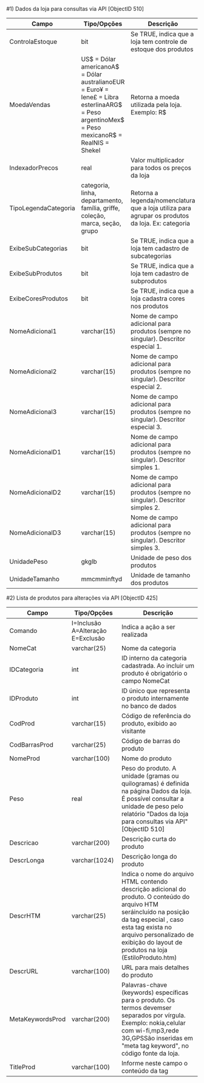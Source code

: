 #1) Dados da loja para consultas via API [ObjectID 510]

| Campo                | Tipo/Opções                                                                                                                                    | Descrição                                                                                         |
|----------------------|------------------------------------------------------------------------------------------------------------------------------------------------|---------------------------------------------------------------------------------------------------|
| ControlaEstoque      | bit                                                                                                                                            | Se TRUE, indica que a loja tem controle de estoque dos produtos                                   |
| MoedaVendas          | US$ = Dólar americanoA$ = Dólar australianoEUR = Euro¥ = Iene£ = Libra esterlinaARG$ = Peso argentinoMex$ = Peso mexicanoR$ = RealNIS = Shekel | Retorna a moeda utilizada pela loja. Exemplo: R$                                                  |
| IndexadorPrecos      | real                                                                                                                                           | Valor multiplicador para todos os preços da loja                                                  |
| TipoLegendaCategoria | categoria, linha, departamento, família, griffe, coleção, marca, seção, grupo                                                                                  | Retorna a legenda/nomenclatura que a loja utiliza para agrupar os produtos da loja. Ex: categoria |
| ExibeSubCategorias   | bit                                                                                                                                            | Se TRUE, indica que a loja tem cadastro de subcategorias                                          |
| ExibeSubProdutos     | bit                                                                                                                                            | Se TRUE, indica que a loja tem cadastro de subprodutos                                            |
| ExibeCoresProdutos   | bit                                                                                                                                            | Se TRUE, indica que a loja cadastra cores nos produtos                                            |
| NomeAdicional1       | varchar(15)                                                                                                                                    | Nome de campo adicional para produtos (sempre no singular). Descritor especial 1.                 |
| NomeAdicional2       | varchar(15)                                                                                                                                    | Nome de campo adicional para produtos (sempre no singular). Descritor especial 2.                 |
| NomeAdicional3       | varchar(15)                                                                                                                                    | Nome de campo adicional para produtos (sempre no singular). Descritor especial 3.                 |
| NomeAdicionalD1      | varchar(15)                                                                                                                                    | Nome de campo adicional para produtos (sempre no singular). Descritor simples 1.                  |
| NomeAdicionalD2      | varchar(15)                                                                                                                                    | Nome de campo adicional para produtos (sempre no singular). Descritor simples 2.                  |
| NomeAdicionalD3      | varchar(15)                                                                                                                                    | Nome de campo adicional para produtos (sempre no singular). Descritor simples 3.                  |
| UnidadePeso          | gkglb                                                                                                                                          | Unidade de peso dos produtos                                                                      |
| UnidadeTamanho       | mmcmminftyd                                                                                                                                    | Unidade de tamanho dos produtos                                                                   |


#2) Lista de produtos para alterações via API [ObjectID 425]

Campo | Tipo/Opções | Descrição
------------ | ------------- |------------ 
Comando | I=Inclusão A=Alteração E=Exclusão | Indica a ação a ser realizada
NomeCat | varchar(25) | Nome da categoria
IDCategoria | int | ID interno da categoria cadastrada. Ao incluir um produto é obrigatório o campo NomeCat
IDProduto | int | ID único que representa o produto internamente no banco de dados
CodProd | varchar(15) | Código de referência do produto, exibido ao visitante
CodBarrasProd | varchar(25) | Código de barras do produto
NomeProd | varchar(100) | Nome do produto
Peso | real | Peso do produto. A unidade (gramas ou quilogramas) é definida na página Dados da loja. É possível consultar a unidade de peso pelo relatório "Dados da loja para consultas via API" [ObjectID 510]
Descricao | varchar(200) | Descrição curta do produto
DescrLonga | varchar(1024) | Descrição longa do produto
DescrHTM | varchar(25) | Indica o nome do arquivo HTML contendo descrição adicional do produto. O conteúdo do arquivo HTM seráincluído na posição da tag especial <DescrHTM>, caso esta tag exista no arquivo personalizado de exibição do layout de produtos na loja (EstiloProduto.htm)
DescrURL | varchar(100) | URL para mais detalhes do produto
MetaKeywordsProd | varchar(200) | Palavras-chave (keywords) específicas para o produto. Os termos devemser separados por vírgula. Exemplo: nokia,celular com wi-fi,mp3,rede 3G,GPSSão inseridas em "meta tag keyword", no código fonte da loja.
TitleProd | varchar(100) | Informe neste campo o conteúdo da tag <title> que será inserido no código fonte da página de detalhe do produto. O objetivo principal é melhorar o posicionamento (ranking) nas pesquisas feitas no Google e demais sites de busca (SEO). 
MetaDescriptionProd | varchar(150) | Informe neste campo o conteúdo da tag <meta description> que será inserido no código fonte da página de detalhe do produto. O objetivo principal é melhorar o posicionamento (ranking) nas pesquisas feitas no Google e demais sites de busca (SEO).
URLProd | varchar(150) | Informe neste campo a parte final da URL personalizada da página de detalhes do produto, para otimização do seu posicionamento no Google e demais sites de busca (SEO). Este termo será exibido após a barra / no endereço da página. Por exemplo, ao preencher este campo com porta-lapis, a URL personalizada deste produto será www.minhaloja.com.br/porta-lapis. Utilize somente caracteres alfanuméricos, sem acentos ou espaços, que devem ser substituídos por hifens. Este campo será utilizado somente se a opção URLs personalizadas da página Dados da loja estiver marcada. Execute o utilitário Define URLs personalizadas de produtos para preencher em todos os produtos.
URLTarget | bit | Se TRUE, URL do campo DescrURL Será exibida em uma nova janela
Estoque | smallint | Quantidade de itens do produto em estoque
EstoqueMinimo | smallint | Quantidade mínima de itens do produto em estoque. Quando estoque ficar menor, será enviado e-mail para o lojista. Se 0, não tem mínimo.
Disponivel | bit | Se TRUE, produto está disponível no site
ICMS | real | Percentual de ICMS na origem do Produto, para geração de nota fiscal
Custo | money | Custo do produto, nunca exibido ao visitante, utilizado para cálculo nos relatórios de lucratividade.
Preco | money | Preço de venda varejo (B2C)
PrecoProm | money | Preço promocional no varejo (B2C)
PrecoB2B | money | Preço de venda atacado (B2B)
PrecoB2BProm | money | Preço promocional no atacado (B2B)
DataPromInicio | smalldatetime | Data de inicio da promoção, pode-se informar a hora. Ex: 10/05/2002 10:30
DataPromFim | smalldatetime | Data de término da promoção, pode-se informar a hora. Ex: 10/05/2002 10:30
IDParceiroProd | int | Informe o ID do parceiro que terá exclusividade para o preço promocionaldo produto. Desta forma, é possível criar promoções válidas somente paravisitantes cujo acesso seja proveniente de um parceiro ou revendedor específico.
MaxParcelasProd | tinyint | Número máximo de parcelas para pedidos que incluam este produto.
XMLParcelasProd | tinyint | Indica o número de parcelas utilizadas para exibir o parcelamento na página que lista os produtos em XML (XMLProdutos.asp). A lista de produtos em XML é utilizado pelos portais de comparação de preços e shopping virtuais, para capturar os produtos da loja.
Lancamento | bit | Se TRUE, indica que o produto é lançamento
EmDestaque | bit | Se TRUE, indica que o produto tem destaque no layout da loja. Ver tag <prod>
ImagemProd | varchar(200) | Nome do arquivo com a imagem principal do produto com extensão JPG, PNG, GIF ou SWF
ImagemDet | varchar(200) | Nome do arquivo com a imagem de detalhe do produto com extensão JPG, PNG, GIF ou SWF
ImagemAmp | varchar(200) | Nome do arquivo com a imagem ampliada do produto com extensão JPG, PNG, GIF ou SWF
Adicional1 | varchar(1024) | ID para informação adicional sobre o produto, indicado em Descritor especial 1. Se multivalorado colocar entre vírgulas. A lista de Ids pode ser consultada no relatório "Lista de descritores especiais de produtos" [Object ID 393]
Adicional2 | varchar(1024) | ID para informação adicional sobre o produto, indicado em Descritor especial 2. Se multivalorado colocar entre vírgulas. A lista de Ids pode ser consultada no relatório "Lista de descritores especiais de produtos" [Object ID 393]
Adicional3 | varchar(1024) | ID para informação adicional sobre o produto, indicado em Descritor especial 3. Se multivalorado colocar entre vírgulas. A lista de Ids pode ser consultada no relatório "Lista de descritores especiais de produtos" [Object ID 393]
AdicionalD1 | varchar(2048) | Texto da informação adicional sobre o produto, indicado em Descritor simples 1. Se multivalorado, colocar entre vírgulas.
AdicionalD2 | varchar(2048) | Texto da informação adicional sobre o produto, indicado em Descritor simples 2. Se multivalorado, colocar entre vírgulas.
AdicionalD3 | varchar(2048) | Texto da informação adicional sobre o produto, indicado em Descritor simples 3. Se multivalorado, colocar entre vírgulas.
IDsFiltroItem | varchar(512) | ID do item do filtro utilizado neste produto. Se multivalorado, colocar entre vírgulas (até 40). A lista de "ID do Item" pode ser consultada no relatório "Lista de filtros de produtos" [Object ID 530]
Cores | varchar(1024) | ID das cores disponíveis no produto. Se multivalorado, colocar entre vírgulas.
OrdemProd | tinyint | Indica a ordem de exibição do produto. Ordenação decrescente.
IDProdutoPai | int | Se preenchido, indica que este é um sub-produto e qual o ID do produto Pai
RamoProd | tinyint | Indica o departamento no Shopping MilhoAzul.com.br
MaisProd | varchar(50) | Indica termos de busca para produtos relacionados a estes entre vírgula. (cross-selling)
VendaConjunta | varchar(50) | Lista IDs de produtos entre vírgulas para venda conjunta
DiasReposicao | smallint | Número de dias, em média em que o produto é novamente adquirido pelo cliente. Decorridos estes dias após o pedido, um e-mail será enviado ao cliente para sugerir a reposição.
DataVencimento | smalldatetime | Indica a data de vencimento do produto, Quando será enviado e-mail de alerta ao lojista
DiasAvisoVencimento | smallint | Números de dias antes do vencimento do produto, quando será enviado o primeiro e-mail de alerta para o lojista
Embalavel | bit | Se TRUE, indica o cliente pode solicitar que este produto seja embalado para presente. Deve-se informar FALSE nos produtos que não poderão ser embalados para presente devido ao seu tamanho (exemplo: bicicleta) ou por alguma outra restrição. Este campo é utilizado se a loja utilizar as opções (4), (5) ou (6) no campo "Presente" da página "Envio & frete" do site administrativo onde o cliente tem a opção de informar quais produtos do pedido deseja embalar para presente.
IsProdutoGrande | bit | Indica se o produto é considerado grande para cálculo de frete, usando peso cúbico e tabela para frete grande.
LarguraProd | real | Largura do produto. A unidade (mm, cm, m, etc) é definida na página Dados da loja. É possível consultar a unidade de tamanho pelo relatório "Dados da loja para consultas via API" [ObjectID 510]
AlturaProd | real | Altura do produto.  A unidade (mm, cm, m, etc) é definida na página Dados da loja. É possível consultar a unidade de tamanho pelo relatório "Dados da loja para consultas via API" [ObjectID 510]
ProfundidadeProd | real | Profundidade do produto.  A unidade (mm, cm, m, etc) é definida na página Dados da loja. É possível consultar a unidade de tamanho pelo relatório "Dados da loja para consultas via API" [ObjectID 510]
CodVideo | varchar(30) | Código do vídeo no site de vídeos como por exemplo o YouTube. Ex: qtUVA0VYXXk
ProdMPN | varchar(50) | Código do fabricante (Manufacturer Part Number)
DataProdAlteracao | smalldatetime | Data/hora da última alteração do produto (exceto o cancelamento e descancelamento de pedidos)
ChangeFlagProdAPI | tinyint | Utilizado para marcar os produtos que já foram recebidos pelo ERP, evitando que sejam novamente trazidos. Veja mais detalhes na seção 3.1.


#3) Categorias e IDs para cadastro de produtos via API [ObjectID 429]

| Campo                | Tipo/Opções      | Descrição                                                     |                                                                    
|----------------------|------------------|---------------------------------------------------------------|
| IDCategoria          | int              | ID interno da categoria no banco de dados                     |                                                                    
| Categoria            | varchar(25)      | Nome da categoria                                             |                                                                    
| Ordem                | tinyint          | Indica a ordem de exibição. Ordenação decrescente.            |                                                                    
| IDCategoriaPai       | int              | "Se preenchido indica que esta é uma sub-categoria e qual o ID da categoria Pai." |
| Prods                | real             | Quantidade de produtos                                        |                                                                    


#4) Lista de clientes para consultas via API [ObjectID 426]

| Campo                | Tipo/Opções      | Descrição                                                     |
|----------------------|------------------|---------------------------------------------------------------|                                                                    
| Cadastro em          | smalldatetime    | Indica a data de cadastramento do cliente                     |                                                                    
| Última alteração     | smalldatetime    | Data/hora da última alteração do cliente                      |                                                                    
| Tipo                 | Opções: PF ou PJ | Indica se o cliente é pessoa física ou jurídica               |                                                                    
| Empresa              | varchar(50)      | "Nome da empresa somente quando B2B"                                                |
| Contato              | varchar(50)      | Nome                                                          |                                                                    
| E-mail               | varchar(50)      | E-mail                                                        |                                                                    
| CNPJ/CPF             | varchar(14)      | CPF ou CNPJ                                                   |                                                                    
| IE/RG                | varchar(20)      | Inscrição estadual ou RG                                      |                                                                    
| Ramo                 | varchar(30)      | Profissão do cliente ou ramo de atuação da empresa            |                                                                    
| % Desc               | real             | Percentual de desconto global nos produtos para o cliente.    |                                                                    
| Endereço             | varchar(70)      | Endereço completo (Logradouro + número + complemento)         |                                                                    
| Logradouro           | varchar(70)      | Endereço do cliente                                           |                                                                    
| Endereço número      | varchar(70)      | Número do endereço                                            |                                                                    
| Endereço complemento | varchar(70)      | Complemento do endereço                                       |                                                                    
| Bairro               | varchar(25)      | Bairro                                                        |                                                                    
| Cidade               | varchar(20)      | Cidade                                                        |                                                                    
| Estado               | char(2)          | Estado                                                        |                                                                    
| País                 | varchar(20)      | País                                                          |                                                                    
| CEP                  | varchar(9)       | CEP                                                           |                                                                    
| Telefone             | varchar(20)      | Telefone                                                      |                                                                    
| Celular              | varchar(20)      | Telefone móvel completo para contato e envio SMS (com DDD)    |                                                                    
| FAX                  | varchar(20)      | FAX                                                           |                                                                    
| Obs curta            | varchar(10)      | "Texto de apoio sobre o cliente para uso interno da loja."                                         
| Pagtos               | varchar(80)      | "Indica as formas de pagamento que este cliente pode utilizar quando a loja tem formas de pagamento por cliente." |               
| Sexo                 | Opções: F ou M   | Gênero do cliente (M=masculino F=feminino)                    |                                                                    
| Data Nasc            | smalldatetime    | Data de nascimento                                            |                                                                    
| Campo 1              | varchar(100)     | Campo adicional 1                                             |                                                                    
| Campo 2              | varchar(100)     | Campo adicional 2                                             |                                                                    
| Campo 3              | varchar(100)     | Campo adicional 3                                             |

#5) Lista de pedidos e detalhes para consultas via API [ObjectID 427]

| Campo                       | Tipo/Opções                                                                   | Descrição                                                                                                                                                                                                                                                                                                                                                                                                                                                                                                                                                      |
|-----------------------------|-------------------------------------------------------------------------------|----------------------------------------------------------------------------------------------------------------------------------------------------------------------------------------------------------------------------------------------------------------------------------------------------------------------------------------------------------------------------------------------------------------------------------------------------------------------------------------------------------------------------------------------------------------|
| Núm                         | int                                                                           | Número do pedido                                                                                                                                                                                                                                                                                                                                                                                                                                                                                                                                               |
| Feito em                    | smalldatetime                                                                 | Data em que o pedido foi feito                                                                                                                                                                                                                                                                                                                                                                                                                                                                                                                                 |
| Nome                        | varchar(50)                                                                   | Nome do cliente                                                                                                                                                                                                                                                                                                                                                                                                                                                                                                                                                |
| E-mail                      | varchar(50)                                                                   | E-mail do cliente                                                                                                                                                                                                                                                                                                                                                                                                                                                                                                                                              |
| Tipo                        | Opções: PF ou PJ                                                              | Indica se o cliente é pessoa física ou jurídica                                                                                                                                                                                                                                                                                                                                                                                                                                                                                                                |
| Empresa                     | varchar(50)                                                                   | Nome da empresa, somente quando B2B                                                                                                                                                                                                                                                                                                                                                                                                                                                                                                                            |
| CPF/CNPJ                    | varchar(14)                                                                   | CPF ou CNPJ                                                                                                                                                                                                                                                                                                                                                                                                                                                                                                                                                    |
| RG/IE                       | varchar(20)                                                                   | Inscrição estadual ou RG                                                                                                                                                                                                                                                                                                                                                                                                                                                                                                                                       |
| Endereço                    | varchar(70)                                                                   | Endereço completo do cliente                                                                                                                                                                                                                                                                                                                                                                                                                                                                                                                                   |
| Logradouro                  | varchar(70)                                                                   | Endereço do cliente                                                                                                                                                                                                                                                                                                                                                                                                                                                                                                                                            |
| Endereço número             | varchar(70)                                                                   | Número do endereço                                                                                                                                                                                                                                                                                                                                                                                                                                                                                                                                             |
| Endereço complemento        | varchar(70)                                                                   | Complemento do endereço                                                                                                                                                                                                                                                                                                                                                                                                                                                                                                                                        |
| Bairro                      | varchar(25)                                                                   | Bairro                                                                                                                                                                                                                                                                                                                                                                                                                                                                                                                                                         |
| Cidade                      | varchar(20)                                                                   | Cidade do cliente                                                                                                                                                                                                                                                                                                                                                                                                                                                                                                                                              |
| Estado                      | char(2)                                                                       | Estado do cliente                                                                                                                                                                                                                                                                                                                                                                                                                                                                                                                                              |
| País                        | varchar(20)                                                                   | País do cliente                                                                                                                                                                                                                                                                                                                                                                                                                                                                                                                                                |
| CEP                         | varchar(9)                                                                    | CEP do cliente                                                                                                                                                                                                                                                                                                                                                                                                                                                                                                                                                 |
| Telefone                    | varchar(20)                                                                   | Telefone do cliente                                                                                                                                                                                                                                                                                                                                                                                                                                                                                                                                            |
| Celular                     | varchar(20)                                                                   | Celular do cliente                                                                                                                                                                                                                                                                                                                                                                                                                                                                                                                                             |
| FAX                         | varchar(20)                                                                   | FAX                                                                                                                                                                                                                                                                                                                                                                                                                                                                                                                                                            |
| Nascido em                  | smalldatetime                                                                 | Data de nascimento                                                                                                                                                                                                                                                                                                                                                                                                                                                                                                                                             |
| Obs cliente                 | varchar(10)                                                                   | Texto de apoio sobre o cliente, para uso interno da loja                                                                                                                                                                                                                                                                                                                                                                                                                                                                                                       |
| Campo 1                     | varchar(100)                                                                  | Campo adicional 1                                                                                                                                                                                                                                                                                                                                                                                                                                                                                                                                              |
| Campo 2                     | varchar(100)                                                                  | Campo adicional 2                                                                                                                                                                                                                                                                                                                                                                                                                                                                                                                                              |
| Campo 3                     | varchar(100)                                                                  | Campo adicional 3                                                                                                                                                                                                                                                                                                                                                                                                                                                                                                                                              |
| Nome Pedido                 | varchar(50)                                                                   | Nome para entrega do pedido                                                                                                                                                                                                                                                                                                                                                                                                                                                                                                                                    |
| E-mail Pedido               | varchar(50)                                                                   | E-mail para entrega do pedido                                                                                                                                                                                                                                                                                                                                                                                                                                                                                                                                  |
| Endereço Pedido             | varchar(70)                                                                   | Endereço completo de entrega                                                                                                                                                                                                                                                                                                                                                                                                                                                                                                                                   |
| Logradouro Pedido           | varchar(70)                                                                   | Endereço de entrega                                                                                                                                                                                                                                                                                                                                                                                                                                                                                                                                            |
| Endereço número Pedido      | varchar(70)                                                                   | Número do endereço de entrega                                                                                                                                                                                                                                                                                                                                                                                                                                                                                                                                  |
| Endereço complemento Pedido | varchar(70)                                                                   | Complemento do endereço de entrega                                                                                                                                                                                                                                                                                                                                                                                                                                                                                                                             |
| Bairro Pedido               | varchar(25)                                                                   | Bairro de entrega                                                                                                                                                                                                                                                                                                                                                                                                                                                                                                                                              |
| Cidade Pedido               | varchar(20)                                                                   | Cidade de entrega                                                                                                                                                                                                                                                                                                                                                                                                                                                                                                                                              |
| Estado Pedido               | char(2)                                                                       | Estado de entrega                                                                                                                                                                                                                                                                                                                                                                                                                                                                                                                                              |
| País Pedido                 | varchar(20)                                                                   | País de entrega                                                                                                                                                                                                                                                                                                                                                                                                                                                                                                                                                |
| CEP Pedido                  | varchar(9)                                                                    | CEP de entrega                                                                                                                                                                                                                                                                                                                                                                                                                                                                                                                                                 |
| Telefone Pedido             | varchar(20)                                                                   | Telefone de entrega                                                                                                                                                                                                                                                                                                                                                                                                                                                                                                                                            |
| FAX Pedido                  | varchar(20)                                                                   | FAX de entrega                                                                                                                                                                                                                                                                                                                                                                                                                                                                                                                                                 |
| Campo 1 Pedido              | varchar(100)                                                                  | Campo adicional no pedido 1                                                                                                                                                                                                                                                                                                                                                                                                                                                                                                                                    |
| Campo 2 Pedido              | varchar(100)                                                                  | Campo adicional no pedido 2                                                                                                                                                                                                                                                                                                                                                                                                                                                                                                                                    |
| Campo 3 Pedido              | varchar(100)                                                                  | Campo adicional no pedido 3                                                                                                                                                                                                                                                                                                                                                                                                                                                                                                                                    |
| Total sem frete             | money                                                                         | Valor total do pedido, SEM o frete                                                                                                                                                                                                                                                                                                                                                                                                                                                                                                                             |
| Frete                       | money                                                                         | Valor do frete                                                                                                                                                                                                                                                                                                                                                                                                                                                                                                                                                 |
| Pagamento                   | varchar(50)                                                                   | Opção de pagamento escolhida pelo cliente                                                                                                                                                                                                                                                                                                                                                                                                                                                                                                                      |
| Cartão                      | Opções: AMEX, Diners, Mastercard,VISA, Hipercard, Aura e Elo                  | Bandeira de cartão de crédito                                                                                                                                                                                                                                                                                                                                                                                                                                                                                                                                  |
| Tecnologia Cartão           |                                                                               |                                                                                                                                                                                                                                                                                                                                                                                                                                                                                                                                                                |
| ccNum                       | varchar(19)                                                                   | Número do cartão de crédito                                                                                                                                                                                                                                                                                                                                                                                                                                                                                                                                    |
| ccNome                      | varchar(30)                                                                   | Nome gravado no cartão de crédito                                                                                                                                                                                                                                                                                                                                                                                                                                                                                                                              |
| ccSeg                       | varchar(4)                                                                    | Código de segurança do cartão de crédito                                                                                                                                                                                                                                                                                                                                                                                                                                                                                                                       |
| ccDataExp                   | varchar(7)                                                                    | Mês/Ano em que o cartão expira (Ex: 05/2001)                                                                                                                                                                                                                                                                                                                                                                                                                                                                                                                   |
| ccAuthCod                   | varchar(10)                                                                   | Autorização da administradora do cartão                                                                                                                                                                                                                                                                                                                                                                                                                                                                                                                        |
| ccNumCV                     | varchar(9)                                                                    | Número do comprovante de venda, emitido pela administradora do cartão                                                                                                                                                                                                                                                                                                                                                                                                                                                                                          |
| ccNumAutent                 | varchar(27)                                                                   | Número de autenticação da venda, emitido pela administradora do cartão                                                                                                                                                                                                                                                                                                                                                                                                                                                                                         |
| ccNumPrg                    | varchar(1)                                                                    | Retorno do Komerci SecureCode (0,1,2,3,4)                                                                                                                                                                                                                                                                                                                                                                                                                                                                                                                      |
| ccCodRet                    | varchar(2)                                                                    | Código de retorno do processo de autorização da venda, informado pela administradora do cartão                                                                                                                                                                                                                                                                                                                                                                                                                                                                 |
| ccORIGEM_BIN                | char(3)                                                                       | Cód país emissor Komerci                                                                                                                                                                                                                                                                                                                                                                                                                                                                                                                                       |
| ccEndereco                  | varchar(100)                                                                  | Endereço reportado pela Redecard via AVS                                                                                                                                                                                                                                                                                                                                                                                                                                                                                                                       |
| VisaTID                     | char(20)                                                                      | Identificação da transação na Cielo                                                                                                                                                                                                                                                                                                                                                                                                                                                                                                                            |
| VisaLR                      | varchar(4)                                                                    | Cód de retorno da Cielo                                                                                                                                                                                                                                                                                                                                                                                                                                                                                                                                        |
| VisaARP                     | varchar(6)                                                                    | Cód aprovação bancária informado pela Cielo, somente para pedidos autorizados.                                                                                                                                                                                                                                                                                                                                                                                                                                                                                 |
| VisaCOD                     | varchar(4)                                                                    | Código do resultado da captura do pedido informado pela Cielo                                                                                                                                                                                                                                                                                                                                                                                                                                                                                                  |
| VisaAuth                    | varchar(3)                                                                    | Indica se o pedido foi autenticado pelo banco emissor: 0 ou vazio=transação sem autenticação 1=ok 2=negado 3=falha                                                                                                                                                                                                                                                                                                                                                                                                                                             |
| VisaCAP                     | money                                                                         | Valor capturado informado pela Cielo                                                                                                                                                                                                                                                                                                                                                                                                                                                                                                                           |
| VisaBank                    | varchar(4)                                                                    | Código do banco emissor do cartão                                                                                                                                                                                                                                                                                                                                                                                                                                                                                                                              |
| MoipCodigo                  | varchar(12)                                                                   | Código da transação retornada pelo Moip                                                                                                                                                                                                                                                                                                                                                                                                                                                                                                                        |
| MoipStatus                  | tinyint                                                                       | Status da transação retornada pelo Moip. Ex: 5Os valores possíveis para o campo MoipStatus:(1) Autorizado: Pagamento autorizado.(2) Iniciado: Pagamento foi iniciado, porém sem confirmação de finalização até o momento(3) BoletoImpresso: Boleto visualizado pelo cliente(4) Concluído: Pagamento creditado em conta e disponível para saque.(5) Cancelado: Pagamento foi cancelado(6) EmAnalise: Pagamento em análise de risco(7) Estornado: Pagamento foi estornado(8) EmRevisao: Pagamento em revisão pelo Moip(9) Reembolsado: Pagamento foi reembolsado |
| AkatusID                    | varchar(36)                                                                   | O ID da transação na Akatus                                                                                                                                                                                                                                                                                                                                                                                                                                                                                                                                    |
| AkatusStatus                | varchar(50)                                                                   | Status da transação na Akatus                                                                                                                                                                                                                                                                                                                                                                                                                                                                                                                                  |
| PagSeguroID                 | varchar(36)                                                                   | Código da transação gerada pelo PagSeguro                                                                                                                                                                                                                                                                                                                                                                                                                                                                                                                      |
| PagSeguroStatus             | tinyint                                                                       | Status da transação retornada pelo PagSeguro: (1) Aguardando pagamento, (2) Em análise, (3) Paga, (4) Disponível, (5) Em disputa, (6) Devolvida, (7) Cancelada                                                                                                                                                                                                                                                                                                                                                                                                 |
| MercadoPagoID               | varchar(50)                                                                   | Código da transação gerada pelo MercadoPago                                                                                                                                                                                                                                                                                                                                                                                                                                                                                                                    |
| MercadoPagoStatus           | varchar(50)                                                                   | Status da transação retornada pelo MercadoPago. Ex: approved, cancelled, etc                                                                                                                                                                                                                                                                                                                                                                                                                                                                                   |
| StoneTransactSit            | tinyint                                                                       | Situação da transação na Stone: 0=sem transação 1=transação aprovada sem captura 2=capturado 3=cancelado                                                                                                                                                                                                                                                                                                                                                                                                                                                       |
| StoneRcptTxId               | varchar(14)                                                                   | Identificação da transação definida pela Stone. Usada na consulta, captura e cancelamento da transação                                                                                                                                                                                                                                                                                                                                                                                                                                                         |
| CieloOrderNumber            | varchar(32)                                                                   | Código da transação gerada pelo Cielo Checkout                                                                                                                                                                                                                                                                                                                                                                                                                                                                                                                 |
| CieloCheckoutStatus         | tinyint                                                                       | Status da transação retornada pelo Checkout Cielo (1=Pendente, 2=Pago, 3=Negado, 5=Cancelado, 6=Não Finalizado, 7=Autorizado)                                                                                                                                                                                                                                                                                                                                                                                                                                  |
| Parcelas                    | tinyint                                                                       | Número de parcelas                                                                                                                                                                                                                                                                                                                                                                                                                                                                                                                                             |
| Juros a.m.                  | real                                                                          | Juros ao mês cobrados no parcelamento do pedido                                                                                                                                                                                                                                                                                                                                                                                                                                                                                                                |
| Presente                    | opções: S ou N                                                                | Indica se pedido é para presente                                                                                                                                                                                                                                                                                                                                                                                                                                                                                                                               |
| Status                      | opções:Novo, Cancelado, em aprova-ção, Pendente, Aprovado,Liberado e Remetido | Status do pedido                                                                                                                                                                                                                                                                                                                                                                                                                                                                                                                                               |
| Obs Pedido                  | varchar(10)                                                                   | Texto de apoio sobre o pedido, para uso interno da loja                                                                                                                                                                                                                                                                                                                                                                                                                                                                                                        |
| Entregue em                 | smalldatetime                                                                 | Data de entrega do pedido ao destinatário pela transportadora                                                                                                                                                                                                                                                                                                                                                                                                                                                                                                  |
| Obj SEDEX                   | varchar(13)                                                                   | Código fornecido pelos Correios para acompanhamento de remessas                                                                                                                                                                                                                                                                                                                                                                                                                                                                                                |
| Ref. Produto                | varchar(15)                                                                   | Referência do produto                                                                                                                                                                                                                                                                                                                                                                                                                                                                                                                                          |
| Cód. Barras                 | varchar(25)                                                                   | Código de barras do produto                                                                                                                                                                                                                                                                                                                                                                                                                                                                                                                                    |
| Nome Produto                | varchar(100)                                                                  | Nome do produto                                                                                                                                                                                                                                                                                                                                                                                                                                                                                                                                                |
| Categoria                   | varchar(25)                                                                   | Nome da categoria                                                                                                                                                                                                                                                                                                                                                                                                                                                                                                                                              |
| Qtd                         | smallint                                                                      | Quantidade de itens do produto                                                                                                                                                                                                                                                                                                                                                                                                                                                                                                                                 |
| Preço unit                  | money                                                                         | Preço unitário do produto                                                                                                                                                                                                                                                                                                                                                                                                                                                                                                                                      |
| Msg cliente                 | varchar(255)                                                                  | Comentários feitos pelo cliente                                                                                                                                                                                                                                                                                                                                                                                                                                                                                                                                |
| Local de entrega            | varchar(50)                                                                   | Local de entrega do pedido                                                                                                                                                                                                                                                                                                                                                                                                                                                                                                                                     |
| NomeLocal                   | varchar(40)                                                                   | Nome do local de envio informado pelo cliente (ex: casa da mãe, escritório, etc)                                                                                                                                                                                                                                                                                                                                                                                                                                                                               |
| Parceiro                    | varchar(30)                                                                   | Quando o pedido for feito através de um parceiro, informa o nome do parceiro                                                                                                                                                                                                                                                                                                                                                                                                                                                                                   |
| ThisfTransacao              | varchar(14)                                                                   | Código de transação com cartão de crédito recebido da Thisf, se a loja utiliza                                                                                                                                                                                                                                                                                                                                                                                                                                                                                 |
| ThisfAutorizacao            | varchar(6)                                                                    | Código de autorização recebido pela Thisf da administradora do cartão                                                                                                                                                                                                                                                                                                                                                                                                                                                                                          |
| Esp1                        | varchar(30)                                                                   | Informação adicional sobre o produto, indicado em Descritor especial 1                                                                                                                                                                                                                                                                                                                                                                                                                                                                                         |
| Esp2                        | varchar(30)                                                                   | Informação adicional sobre o produto, indicado em Descritor especial 2                                                                                                                                                                                                                                                                                                                                                                                                                                                                                         |
| Esp3                        | varchar(30)                                                                   | Informação adicional sobre o produto, indicado em Descritor especial 3                                                                                                                                                                                                                                                                                                                                                                                                                                                                                         |
| Simp1                       | varchar(30)                                                                   | Informação adicional sobre o produto, indicado em Descritor simples 1                                                                                                                                                                                                                                                                                                                                                                                                                                                                                          |
| Simp2                       | varchar(30)                                                                   | Informação adicional sobre o produto, indicado em Descritor simples 2                                                                                                                                                                                                                                                                                                                                                                                                                                                                                          |
| Simp3                       | varchar(30)                                                                   | Informação adicional sobre o produto, indicado em Descritor simples 3                                                                                                                                                                                                                                                                                                                                                                                                                                                                                          |
| DescontoTotalSF             | real                                                                          | Desconto em % aplicado no total do pedido SEM o frete                                                                                                                                                                                                                                                                                                                                                                                                                                                                                                          |
| IDProduto                   | int                                                                           | ID interno do produto no banco de dados                                                                                                                                                                                                                                                                                                                                                                                                                                                                                                                        |
| Embalar produto             | Opções: S ou N                                                                | Indica se produto deve ser embalado                                                                                                                                                                                                                                                                                                                                                                                                                                                                                                                            |
| Valor embalagem produto     | smallmoney                                                                    | Valor para embalagem do produto                                                                                                                                                                                                                                                                                                                                                                                                                                                                                                                                |
| Valor embalagem             | smallmoney                                                                    | Valor para a embalagem de presente                                                                                                                                                                                                                                                                                                                                                                                                                                                                                                                             |
| Cor                         | varchar(30)                                                                   | Cor solicitada do produto                                                                                                                                                                                                                                                                                                                                                                                                                                                                                                                                      |
| Desconto cupom              | real                                                                          | Valor em $ do desconto no pedido                                                                                                                                                                                                                                                                                                                                                                                                                                                                                                                               |
| ChangeFlagAPI               | tinyint                                                                       | Utilizado para marcar os pedidos que já foram recebidos pelo ERP, evitando que sejam novamente trazidos.                                                                                                                                                                                                                                                                                                                                                                                                                                                       |

#6) Lista de classes de produtos para cadastro via API [ObjectID 428]

| Campo                       | Tipo/Opções                                                                   | Descrição                                                                                                                                                                                                                                                                                                                                                                                                                                                                                                                                                      |
|-----------------------------|-------------------------------------------------------------------------------|----------------------------------------------------------------------------------------------------------------------------------------------------------------------------------------------------------------------------------------------------------------------------------------------------------------------------------------------------------------------------------------------------------------------------------------------------------------------------------------------------------------------------------------------------------------|
| IDRamo                      | int                                                                           | Indica o ID do ramo                                                                                                                                                                                                                                                                                                                                                                                                                                                                                                                                            |
| NomeRamo                    | varchar(80)                                                                   | Nome do Ramo. Ex: Beleza & Saúde, Bermuda Infantil, Bonecos e Personagens, etc                                                                                                                                                                                                                                                                                                                                                                                                                                                                                 |
| IDRamoPai                   | int                                                                           | Indica o ID do ramo Pai, nulo se for o primeiro nível                                                                                                                                                                                                                                                                                                                                                                                                                                                                                                          |
#7) Lista de descritores especiais de produtos [ObjectID 393]

| Campo                       | Tipo/Opções                                                                   | Descrição                                                                                                                                                                                                                                                                                                                                                                                                                                                                                                                                                      |
|-----------------------------|-------------------------------------------------------------------------------|----------------------------------------------------------------------------------------------------------------------------------------------------------------------------------------------------------------------------------------------------------------------------------------------------------------------------------------------------------------------------------------------------------------------------------------------------------------------------------------------------------------------------------------------------------------|
| ID Adicional1               | int                                                                           | Indica o ID do item do descritor. O nome do campo pode ser ID Adicional1, ID Adicional2 ou ID Adicional3 dependendo de qual descritor está sendo consultado (deve ser utilizado o Par1 de filtro de relatório para indicar o descritor)                                                                                                                                                                                                                                                                                                                        |
| Item                        | varchar(30)                                                                   | Nome do item                                                                                                                                                                                                                                                                                                                                                                                                                                                                                                                                                   |
#8) Lista de filtros de produtos [ObjectID 530]

| Campo                       | Tipo/Opções                                                                   | Descrição                                                                                                                                                                                                                                                                                                                                                                                                                                                                                                                                                      |
|-----------------------------|-------------------------------------------------------------------------------|----------------------------------------------------------------------------------------------------------------------------------------------------------------------------------------------------------------------------------------------------------------------------------------------------------------------------------------------------------------------------------------------------------------------------------------------------------------------------------------------------------------------------------------------------------------|
| ID do Filtro                | int                                                                           | Indica o ID do filtro.                                                                                                                                                                                                                                                                                                                                                                                                                                                                                                                                         |
| Nome do filtro              | varchar(30)                                                                   | Nome do filtro apresentado ao visitante (ex: voltagem)                                                                                                                                                                                                                                                                                                                                                                                                                                                                                                         |
| Descrição                   | varchar(50)                                                                   | Descrição do filtro                                                                                                                                                                                                                                                                                                                                                                                                                                                                                                                                            |
| Tipo do Filtro              | Opções: Geral ou Categoria                                                    | Indica se o filtro de refere a todas as categorias da loja (Geral) ou por categoria                                                                                                                                                                                                                                                                                                                                                                                                                                                                            |
| Filtro Ativo                | Opções: Sim ou Não                                                            | Indica se o filtro está ativo                                                                                                                                                                                                                                                                                                                                                                                                                                                                                                                                  |
| Exibe na loja               | Opções: Não, Só item e Nome e item                                            | Indica se o filtro é exibido na loja                                                                                                                                                                                                                                                                                                                                                                                                                                                                                                                           |
| Exibe no pedido             | Opções: Não, Só item e Nome e item                                            | Indica se o filtro é exibido no pedido                                                                                                                                                                                                                                                                                                                                                                                                                                                                                                                         |
| Ordem Filtro                | tinyint                                                                       | Indica a ordem de exibição. Se 0, ordem não é alterada. Ordenação pelo maior.                                                                                                                                                                                                                                                                                                                                                                                                                                                                                  |
| ID do Item                  | int                                                                           | Indica o ID de cada item do filtro. Estes Ids são informados no campo IDsFiltroItem do cadastro de produtos                                                                                                                                                                                                                                                                                                                                                                                                                                                    |
| Nome do item                | varchar(30)                                                                   | Nome de uma opção de FiltrosProd (ex: 220v no filtro Voltagem)                                                                                                                                                                                                                                                                                                                                                                                                                                                                                                 |
| Item Ativo                  | Opções: Sim ou Não                                                            | Indica se o item do filtro está ativo                                                                                                                                                                                                                                                                                                                                                                                                                                                                                                                          |
| Ordem Item                  | tinyint                                                                       | Indica a ordem de exibição. Se 0, ordem não é alterada. Ordenação pelo maior.                                                                                                                                                                                                                                                                                                                                                                                                                                                                                  |
